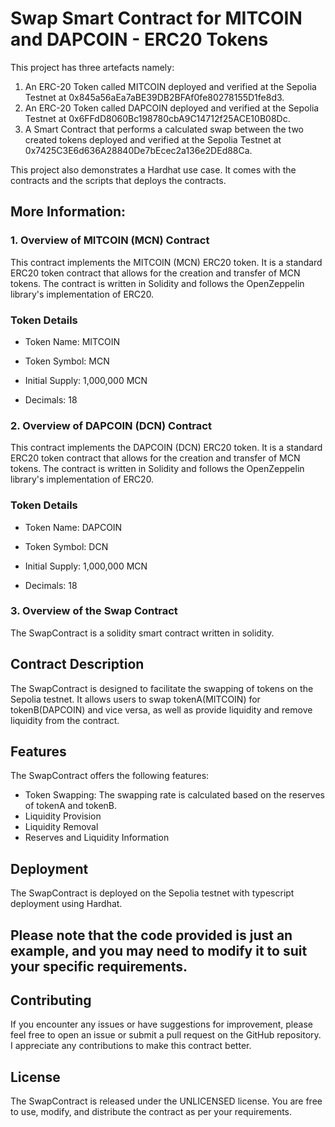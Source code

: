 # Swap Smart Contract for MITCOIN and DAPCOIN - ERC20 Tokens

This project has three artefacts namely:
1. An ERC-20 Token called MITCOIN deployed and verified at the Sepolia Testnet at 0x845a56aEa7aBE39DB2BFAf0fe80278155D1fe8d3.
2. An ERC-20 Token called DAPCOIN deployed and verified at the Sepolia Testnet at 0x6FFdD8060Bc198780cbA9C14712f25ACE10B08Dc.
3. A Smart Contract that performs a calculated swap between the two created tokens deployed and verified at the Sepolia Testnet at 0x7425C3E6d636A28840De7bEcec2a136e2DEd88Ca.

This project also demonstrates a Hardhat use case. It comes with the contracts and the scripts that deploys the contracts.

## More Information:
### 1. Overview of MITCOIN (MCN) Contract
This contract implements the MITCOIN (MCN) ERC20 token. It is a standard ERC20 token contract that allows for the creation and transfer of MCN tokens. The contract is written in Solidity and follows the OpenZeppelin library's implementation of ERC20.

### Token Details
- Token Name: MITCOIN
* Token Symbol: MCN
+ Initial Supply: 1,000,000 MCN
- Decimals: 18

### 2. Overview of DAPCOIN (DCN) Contract
This contract implements the DAPCOIN (DCN) ERC20 token. It is a standard ERC20 token contract that allows for the creation and transfer of MCN tokens. The contract is written in Solidity and follows the OpenZeppelin library's implementation of ERC20.

### Token Details
- Token Name: DAPCOIN
* Token Symbol: DCN
+ Initial Supply: 1,000,000 MCN
- Decimals: 18

### 3. Overview of the Swap Contract
The SwapContract is a solidity smart contract written in solidity.

## Contract Description
The SwapContract is designed to facilitate the swapping of tokens on the Sepolia testnet. It allows users to swap tokenA(MITCOIN) for tokenB(DAPCOIN) and vice versa, as well as provide liquidity and remove liquidity from the contract.

## Features
The SwapContract offers the following features:
- Token Swapping: The swapping rate is calculated based on the reserves of tokenA and tokenB.
- Liquidity Provision
- Liquidity Removal
- Reserves and Liquidity Information

## Deployment
The SwapContract is deployed on the Sepolia testnet with typescript deployment using Hardhat.

## Please note that the code provided is just an example, and you may need to modify it to suit your specific requirements.

## Contributing
If you encounter any issues or have suggestions for improvement, please feel free to open an issue or submit a pull request on the GitHub repository. I appreciate any contributions to make this contract better.

## License
The SwapContract is released under the UNLICENSED license. You are free to use, modify, and distribute the contract as per your requirements.
